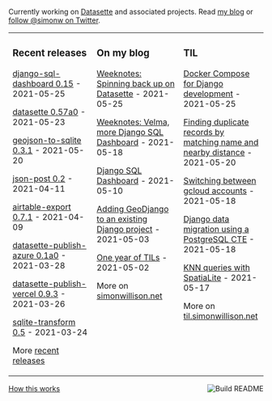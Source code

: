 Currently working on [Datasette](https://datasette.io/) and associated projects. Read [my blog](https://simonwillison.net/) or [follow @simonw on Twitter](https://twitter.com/simonw).

<table><tr><td valign="top" width="33%">

### Recent releases
<!-- recent_releases starts -->
[django-sql-dashboard 0.15](https://github.com/simonw/django-sql-dashboard/releases/tag/0.15) - 2021-05-25

[datasette 0.57a0](https://github.com/simonw/datasette/releases/tag/0.57a0) - 2021-05-23

[geojson-to-sqlite 0.3.1](https://github.com/simonw/geojson-to-sqlite/releases/tag/0.3.1) - 2021-05-20

[json-post 0.2](https://github.com/simonw/json-post/releases/tag/0.2) - 2021-04-11

[airtable-export 0.7.1](https://github.com/simonw/airtable-export/releases/tag/0.7.1) - 2021-04-09

[datasette-publish-azure 0.1a0](https://github.com/simonw/datasette-publish-azure/releases/tag/0.1a0) - 2021-03-28

[datasette-publish-vercel 0.9.3](https://github.com/simonw/datasette-publish-vercel/releases/tag/0.9.3) - 2021-03-26

[sqlite-transform 0.5](https://github.com/simonw/sqlite-transform/releases/tag/0.5) - 2021-03-24
<!-- recent_releases ends -->
More [recent releases](https://github.com/simonw/simonw/blob/main/releases.md)
</td><td valign="top" width="34%">

### On my blog
<!-- blog starts -->
[Weeknotes: Spinning back up on Datasette](http://simonwillison.net/2021/May/25/weeknotes-spinning-back-up-on-datasette/) - 2021-05-25

[Weeknotes: Velma, more Django SQL Dashboard](http://simonwillison.net/2021/May/18/weeknotes-velma/) - 2021-05-18

[Django SQL Dashboard](http://simonwillison.net/2021/May/10/django-sql-dashboard/) - 2021-05-10

[Adding GeoDjango to an existing Django project](http://simonwillison.net/2021/May/3/adding-geodjango-to-an-existing-django-project/) - 2021-05-03

[One year of TILs](http://simonwillison.net/2021/May/2/one-year-of-tils/) - 2021-05-02
<!-- blog ends -->
More on [simonwillison.net](https://simonwillison.net/)
</td><td valign="top" width="33%">

### TIL
<!-- tils starts -->
[Docker Compose for Django development](https://til.simonwillison.net/docker/docker-compose-for-django-development) - 2021-05-25

[Finding duplicate records by matching name and nearby distance](https://til.simonwillison.net/sql/finding-dupes-by-name-and-distance) - 2021-05-20

[Switching between gcloud accounts](https://til.simonwillison.net/cloudrun/multiple-gcloud-accounts) - 2021-05-18

[Django data migration using a PostgreSQL CTE](https://til.simonwillison.net/django/migration-using-cte) - 2021-05-18

[KNN queries with SpatiaLite](https://til.simonwillison.net/spatialite/knn) - 2021-05-17
<!-- tils ends -->
More on [til.simonwillison.net](https://til.simonwillison.net/)
</td></tr></table>

<a href="https://github.com/simonw/simonw/actions"><img src="https://github.com/simonw/simonw/workflows/Build%20README/badge.svg" align="right" alt="Build README"></a> <a href="https://simonwillison.net/2020/Jul/10/self-updating-profile-readme/">How this works</a>
